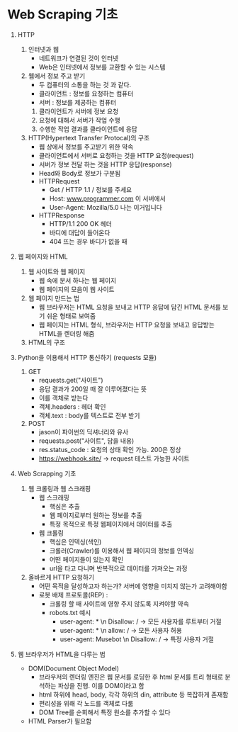 # Web Scraping 기초

1. HTTP
    1. 인터넷과 웹
        - 네트워크가 연결된 것이 인터넷
        - Web은 인터넷에서 정보를 교환할 수 있는 시스템
    2. 웹에서 정보 주고 받기
        - 두 컴퓨터의 소통을 하는 것 과 같다.
        - 클라이언트 : 정보를 요청하는 컴퓨터
        - 서버 : 정보를 제공하는 컴퓨터
        1. 클라이언트가 서버에 정보 요청
        2. 요청에 대해서 서버가 작업 수행
        3. 수행한 작업 결과를 클라이언트에 응답
    3. HTTP(Hypertext Transfer Protocal)의 구조
        - 웹 상에서 정보를 주고받기 위한 약속
        - 클라이언트에서 서버로 요청하는 것을 HTTP 요청(request)
        - 서버가 정보 전달 하는 것을 HTTP 응답(response)
        - Head와 Body로 정보가 구분됨
        - HTTPRequest
            - Get / HTTP 1.1    / 정보를 주세요
            - Host: www.programmer.com  이 서버에서 
            - User-Agent: Mozilla/5.0 나는 이거입니다
        - HTTPResponse
            - HTTP/1.1 200 OK 헤더
            - 바디에 대답이 들어온다
            - 404 뜨는 경우 바디가 없을 때

2. 웹 페이지와 HTML
    1. 웹 사이트와 웹 페이지
        - 웹 속에 문서 하나는 웹 페이지
        - 웹 페이지의 모음이 웹 사이트
    2. 웹 페이지 만드는 법
        - 웹 브라우저는 HTML 요청을 보내고 HTTP 응답에 담긴 HTML 문서를 보기 쉬운 형태로 보여줌
        - 웹 페이지는 HTML 형식, 브라우저는 HTTP 요청을 보내고 응답받는 HTML을 렌더링 해줌
    3. HTML의 구조

3. Python을 이용해서 HTTP 통신하기 (requests 모듈)
    1. GET
        - requests.get("사이트")
        - 응답 결과가 200일 때 잘 이루어졌다는 뜻
        - 이를 객체로 받는다
        - 객체.headers : 헤더 확인
        - 객체.text : body를 텍스트로 전부 받기
    2. POST
        - jason이 파이썬의 딕셔너리와 유사
        - requests.post("사이트", 담을 내용)
        - res.status_code : 요청의 상태 확인 가능. 200은 정상
        - https://webhook.site/ -> request 테스트 가능한 사이트

4. Web Scrapping 기초
    1. 웹 크롤링과 웹 스크래핑
        - 웹 스크래핑
            - 핵심은 추출
            - 웹 페이지로부터 원하는 정보를 추출
            - 특정 목적으로 특정 웹페이지에서 데이터를 추출
        - 웹 크롤링
            - 핵심은 인덱싱(색인)
            - 크롤러(Crawler)를 이용해서 웹 페이지의 정보를 인덱싱
            - 어떤 페이지들이 있는지 확인
            - url을 타고 다니며 반복적으로 데이터를 가져오는 과정
    2. 올바르게 HTTP 요청하기
        - 어떤 목적을 달성하고자 하는가? 서버에 영향을 미치지 않는가 고려해야함
        - 로봇 배제 프로토콜(REP) : 
            - 크롤링 할 때 사이트에 영향 주지 않도록 지켜야할 약속
            - robots.txt 예시 
                - user-agent: * \n Disallow: / -> 모든 사용자를 루트부터 거절
                - user-agent: * \n allow: / -> 모든 사용자 허용
                - user-agent: Musebot \n Disallow: / -> 특정 사용자 거절

5. 웹 브라우저가 HTML을 다루는 법
    - DOM(Document Object Model)
        - 브라우저의 렌더링 엔진은 웹 문서를 로딩한 후 html 문서를 트리 형태로 분석하는 파싱을 진행. 이를 DOM이라고 함
        - html 하위에 head, body, 각각 하위의 din, attribute 등 복잡하게 존재함
        - 편리성을 위해 각 노드를 객체로 다룸
        - DOM Tree를 순회해서 특정 원소를 추가할 수 있다
    - HTML Parser가 필요함


